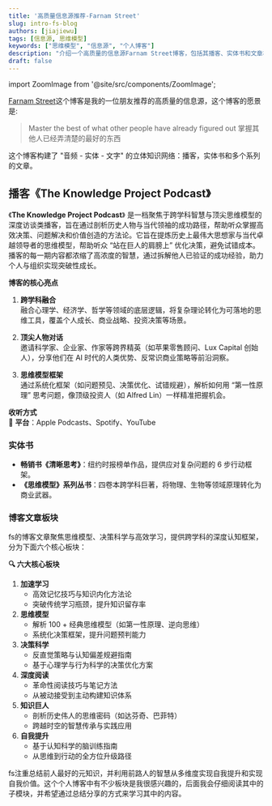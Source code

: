 ```yaml
---
title: '高质量信息源推荐-Farnam Street'
slug: intro-fs-blog
authors: [jiajiewu]
tags: [信息源, 思维模型]
keywords: ["思维模型", "信息源", "个人博客"]
description: "介绍一个高质量的信息源Farnam Street博客，包括其播客、实体书和文章板块的内容介绍。"
draft: false
---
```

import ZoomImage from '@site/src/components/ZoomImage';

<ZoomImage src="https://cdn.sa.net/2025/03/12/Zh4RQ3I1CHW6USl.png" alt="farnamStreetIntro.png" />

[Farnam Street](https://fs.blog/)这个博客是我的一位朋友推荐的高质量的信息源，这个博客的愿景是:

>Master the best of what other people have already figured out
>掌握其他人已经弄清楚的最好的东西 

这个博客构建了 "音频 - 实体 - 文字" 的立体知识网络：播客，实体书和多个系列的文章。

<!-- truncate -->

## 播客《**The Knowledge Project Podcast**》

<ZoomImage src="https://cdn.sa.net/2025/03/12/YFGeuvsaCZWNTg9.png" alt="screenshot-20250312-224845.png" />

《**The Knowledge Project Podcast**》 是一档聚焦于跨学科智慧与顶尖思维模型的深度访谈类播客，旨在通过剖析历史人物与当代领袖的成功路径，帮助听众掌握高效决策、问题解决和价值创造的方法论。它旨在提炼历史上最伟大思想家与当代卓越领导者的思维模型，帮助听众 “站在巨人的肩膀上” 优化决策，避免试错成本。播客的每一期内容都浓缩了高浓度的智慧，通过拆解他人已验证的成功经验，助力个人与组织实现突破性成长。

**博客的核心亮点**
1. **跨学科融合**  
    融合心理学、经济学、哲学等领域的底层逻辑，将复杂理论转化为可落地的思维工具，覆盖个人成长、商业战略、投资决策等场景。
    
2. **顶尖人物对话**  
    邀请科学家、企业家、作家等跨界精英（如苹果零售顾问、Lux Capital 创始人），分享他们在 AI 时代的人类优势、反常识商业策略等前沿洞察。
    
3. **思维模型框架**  
    通过系统化框架（如问题预见、决策优化、试错规避），解析如何用 “第一性原理” 思考问题，像顶级投资人（如 Alfred Lin）一样精准把握机会。

**收听方式**  
🔗 **平台**：Apple Podcasts、Spotify、YouTube

### 实体书
<ZoomImage src="https://cdn.sa.net/2025/03/12/3HYVP4eoRT9Mq5S.png" alt="screenshot-20250312-224821.png" />

- **畅销书《清晰思考》**：纽约时报榜单作品，提供应对复杂问题的 6 步行动框架。
- **《思维模型》系列丛书**：四卷本跨学科巨著，将物理、生物等领域原理转化为商业武器。

### 博客文章板块

<ZoomImage src="https://cdn.sa.net/2025/03/12/Aqx7kb4ZWzNPI9C.png" alt="screenshot-20250312-224907.png" />

fs的博客文章聚焦思维模型、决策科学与高效学习，提供跨学科的深度认知框架，分为下面六个核心板块：

**🔍 六大核心板块**

1. **加速学习**
    - 高效记忆技巧与知识内化方法论
    - 突破传统学习瓶颈，提升知识留存率
2. **思维模型**
    - 解析 100 + 经典思维模型（如第一性原理、逆向思维）
    - 系统化决策框架，提升问题预判能力
3. **决策科学**
    - 反直觉策略与认知偏差规避指南
    - 基于心理学与行为科学的决策优化方案
4. **深度阅读**
    - 革命性阅读技巧与笔记方法
    - 从被动接受到主动构建知识体系
5. **知识巨人**
    - 剖析历史伟人的思维密码（如达芬奇、巴菲特）
    - 跨越时空的智慧传承与实践应用
6. **自我提升**
    - 基于认知科学的脑训练指南
    - 从思维到行动的全方位升级路径

fs注重总结前人最好的元知识，并利用前路人的智慧从多维度实现自我提升和实现自我价值。这个个人博客中有不少板块是我很感兴趣的，后面我会仔细阅读其中的子模块，并希望通过总结分享的方式来学习其中的内容。